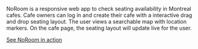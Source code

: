 NoRoom is a responsive web app to check seating availability in Montreal cafes. Cafe owners can log in and create their cafe with a interactive drag and drop seating layout. The user views a searchable map with location markers.  On the cafe page, the seating layout will update live for the user.

<a href="www.unbouncepages.com/noroom" target="_blank">See NoRoom in action</a>
